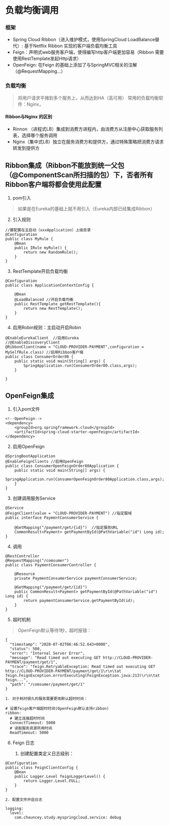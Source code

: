 # 负载均衡调用

### 框架

- Spring Cloud Ribbon（进入维护模式，使用SpringCloud LoadBalance替代）: 基于Netflix Ribbon 实现的客户端负载均衡工具
- Feign：声明式web服务客户端，使得编写http客户端更加容易（Ribbon 需要使用RestTemplate发起Http请求）
- OpenFeign: 在Feign 的基础上添加了与SpringMVC相关的注解（@RequestMapping...）

### 负载均衡

> 将用户请求平摊到多个服务上，从而达到HA（高可用）
> 常用的负载均衡软件：Nginx，

#### Ribbon与Nginx 的区别
 
 - Rinnon （进程式LB）集成到消费方进程内，由消费方从注册中心获取服务列表，选择哪个服务调用
 - Nginx（集中式LB）独立在服务消费方和提供方，通过特殊策略把消费方请求转发到提供方

## Ribbon集成（Ribbon不能放到统一父包（@ComponentScan所扫描的包）下，否者所有Ribbon客户端将都会使用此配置
1. pom引入
> 如果是在Eureka的基础上就不用引入（Eureka内部已经集成Ribbon）

2. 引入规则

```
//要配置在主启动（xxxApplication）上级目录
@Configuration
public class MyRule {
    @Bean
    public IRule myRule() {
        return new RandomRule();
    }
}

```

3. RestTemplate开启负载均衡

```
@Configuration
public class ApplicationContextConfig {

    @Bean
    @LoadBalanced //开启负载均衡
    public RestTemplate getRestTemplate(){
        return new RestTemplate();
    }
}
```
4. 启用Robin规则：主启动开启Robin

```
@EnableEurekaClient  //启用Eureka
//@EnableDiscoveryClient
@RibbonClient(name = "CLOUD-PROVIDER-PAYMENT",configuration = MySelfRule.class) //启用Ribbon客户端
public class ConsumerOrder80 {
    public static void main(String[] args) {
        SpringApplication.run(ConsumerOrder80.class,args);
    }

}
```

## OpenFeign集成
1. 引入pom文件

```
<!--OpenFeign-->
<dependency>
    <groupId>org.springframework.cloud</groupId>
    <artifactId>spring-cloud-starter-openfeign</artifactId>
</dependency>
```
2. 启用OpenFeign

```
@SpringBootApplication
@EnableFeignClients //启用OpenFeign
public class ConsumerOpenFeignOrder80Application {
    public static void main(String[] args) {
        SpringApplication.run(ConsumerOpenFeignOrder80Application.class,args);
    }
}

```
3. 创建调用服务Service

```
@Service
@FeignClient(value = "CLOUD-PROVIDER-PAYMENT") //指定服域
public interface PaymentConsumerService {

    @GetMapping("/payment/get/{id}")  //指定服务URL
    CommonResult<Payment> getPaymentById(@PathVariable("id") Long id);
}
```
4. 调用

```
@RestController
@RequestMapping("/comsumer")
public class PaymentConsumerController {

    @Resource
    private PaymentConsumerService paymentConsumerService;

    @GetMapping("/payment/get/{id}")
    public CommonResult<Payment> getPaymentById(@PathVariable("id") Long id) {
        return paymentConsumerService.getPaymentById(id);
    }
}
```

5. 超时机制

> OpenFeign默认等待1秒，超时报错：

```
{
  "timestamp": "2020-07-02T06:46:52.643+0000",
  "status": 500,
  "error": "Internal Server Error",
  "message": "Read timed out executing GET http://CLOUD-PROVIDER-PAYMENT/payment/get/1",
  "trace": "feign.RetryableException: Read timed out executing GET http://CLOUD-PROVIDER-PAYMENT/payment/get/1\r\n\tat feign.FeignException.errorExecuting(FeignException.java:213)\r\n\tat feign...",
  "path": "/comsumer/payment/get/1"
}
```
    1. 对于耗时很久的服务需要更改默认超时时间：

```
# 设置feign客户端超时时间(OpenFeign默认支持ribbon)
ribbon:
  # 建立连接超时时间
  ConnectTimeout: 5000
  # 读取服务资源所用时间
  ReadTimeout: 5000
```

6. Feign 日志

    1. 创建配置类定义日志级别：
```
@Configuration
public class FeignClientConfig {
    @Bean
    public Logger.Level feignLoggerLevel() {
        return Logger.Level.FULL;
    }
}
```
    2. 配置文件开启日志

```
logging:
  level:
    com.chauncey.study.myspringcloud.service: debug
```


